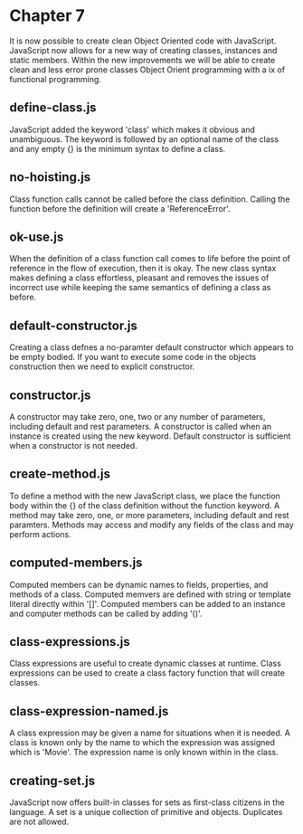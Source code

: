 # Chapter 7
It is now possible to create clean Object Oriented code with JavaScript. JavaScript now allows for a new way of creating classes, instances and static members. Within the new improvements we will be able to create clean and less error prone classes Object Orient programming with a ix of functional programming.

## define-class.js
JavaScript added the keyword 'class' which makes it obvious and unambiguous. The keyword is followed by an optional name of the class and any empty {} is the minimum syntax to define a class.

## no-hoisting.js
Class function calls cannot be called before the class definition. Calling the function before the definition will create a 'ReferenceError'.

## ok-use.js
When the definition of a class function call comes to life before the point of reference in the flow of execution, then it is okay. The new class syntax makes defining a class effortless, pleasant and removes the issues of incorrect use while keeping the same semantics of defining a class as before.

## default-constructor.js
Creating a class defnes a no-paramter default constructor which appears to be empty bodied. If you want to execute some code in the objects construction then we need to explicit constructor.

## constructor.js
A constructor may take zero, one, two or any number of parameters, including default and rest parameters. A constructor is called when an instance is created using the new keyword. Default constructor is sufficient when a constructor is not needed.

## create-method.js
To define a method with the new JavaScript class, we place the function body within the {} of the class definition without the function keyword.
A method may take zero, one, or more parameters, including default and rest paramters. Methods may access and modify any fields of the class and may perform actions.

## computed-members.js
Computed members can be dynamic names to fields, properties, and methods of a class. Computed memvers are defined with string or template literal directly within '[]'. Computed members can be added to an instance and computer methods can be called by adding '()'.

## class-expressions.js
Class expressions are useful to create dynamic classes at runtime. Class expressions can be used to create a class factory function that will create classes.

## class-expression-named.js
A class expression may be given a name for situations when it is needed. A class is known only by the name to which the expression was assigned which is 'Movie'. The expression name is only known within in the class.

## creating-set.js
JavaScript now offers built-in classes for sets as first-class citizens in the language. A set is a unique collection of primitive and objects. Duplicates are not allowed.